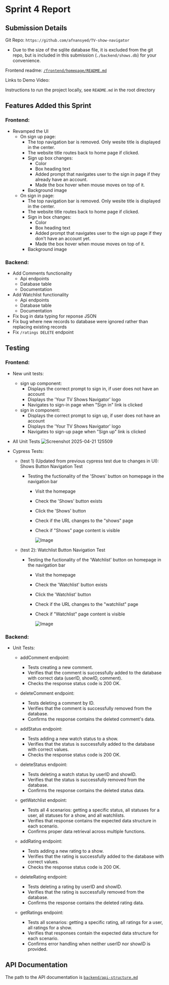 # Sprint 4 Report

## Submission Details
Git Repo: `https://github.com/afnansyed/TV-show-navigator`
- Due to the size of the sqlite database file, it is excluded from the git repo, but is included in this submission (`./backend/shows.db`) for your convenience.

Frontend readme: [`/frontend/homepage/README.md`](/frontend/homepage/README.md)

Links to Demo Video:

Instructions to run the project locally, see `README.md` in the root directory

## Features Added this Sprint
### Frontend:
- Revamped the UI
    - On sign up page:
        - The top navigation bar is removed. Only wesite title is displayed in the center.
        - The website title routes back to home page if clicked.
        - Sign up box changes:
           - Color
           - Box heading text
           - Added prompt that navigates user to the sign in page if they already have an account.
           - Made the box hover when mouse moves on top of it.
        - Background image
    - On sign in page:
        - The top navigation bar is removed. Only wesite title is displayed in the center.
        - The website title routes back to home page if clicked.
        - Sign in box changes:
           - Color
           - Box heading text
           - Added prompt that navigates user to the sign up page if they don't have an account yet.
           - Made the box hover when mouse moves on top of it.
        - Background image

      
### Backend:
- Add Comments functionality
  - Api endpoints
  - Database table
  - Documentation
- Add Watchlist functionality
  - Api endpoints
  - Database table
  - Documentation
- Fix bug in data typing for reponse JSON
- Fix bug where new records to database were ignored rather than replacing existing records
- Fix `/ratings DELETE` endpoint

## Testing
### Frontend:

- New unit tests:
  - sign up component:
      - Displays the correct prompt to sign in, if user does not have an account
      - Displays the 'Your TV Shows Navigator' logo
      - Navigates to sign-in page when "Sign in" link is clicked
  - sign in component:
      - Displays the correct prompt to sign up, if user does not have an account
      - Displays the 'Your TV Shows Navigator' logo
      - Navigates to sign-up page when "Sign up" link is clicked

- All Unit Tests
   ![Screenshot 2025-04-21 125509](https://github.com/user-attachments/assets/58be2952-95c5-43c2-bc20-73b21f7f4b1e)

   
- Cypress Tests:
    - (test 1) (Updated from previous cypress test due to changes in UI): Shows Button Navigation Test
        - Testing the fuctionality of the 'Shows' button on homepage in the navigation bar
          - Visit the homepage 
          - Check the 'Shows' button exists
          - Click the 'Shows' button
          - Check if the URL changes to the "shows" page
          - Check if "Shows" page content is visible

            ![Image](https://github.com/user-attachments/assets/3495ced0-009f-4893-bdff-061c0fce6e79)

    - (test 2): Watchlist Button Navigation Test
        - Testing the fuctionality of the 'Watchlist' button on homepage in the navigation bar
          - Visit the homepage 
          - Check the 'Watchlist' button exists
          - Click the 'Watchlist' button
          - Check if the URL changes to the "watchlist" page
          - Check if "Watchlist" page content is visible

            ![Image](https://github.com/user-attachments/assets/e3ef4fba-0bbf-4a24-8352-6ad82e7f4155)

    
### Backend:

- Unit Tests:
  
  - addComment endpoint:
    - Tests creating a new comment.
    - Verifies that the comment is successfully added to the database with correct data (userID, showID, comment).
    - Checks the response status code is 200 OK.
      
  - deleteComment endpoint:
    - Tests deleting a comment by ID.
    - Verifies that the comment is successfully removed from the database.
    - Confirms the response contains the deleted comment's data.
      
  - addStatus endpoint:
    - Tests adding a new watch status to a show.
    - Verifies that the status is successfully added to the database with correct values.
    - Checks the response status code is 200 OK.
      
  - deleteStatus endpoint:
    - Tests deleting a watch status by userID and showID.
    - Verifies that the status is successfully removed from the database.
    - Confirms the response contains the deleted status data.
      
  - getWatchlist endpoint:
    - Tests all 4 scenarios: getting a specific status, all statuses for a user, all statuses for a show, and all watchlists.
    - Verifies that response contains the expected data structure in each scenario.
    - Confirms proper data retrieval across multiple functions.
      
  - addRating endpoint:
    - Tests adding a new rating to a show.
    - Verifies that the rating is successfully added to the database with correct values.
    - Checks the response status code is 200 OK.
      
  - deleteRating endpoint:
    - Tests deleting a rating by userID and showID.
    - Verifies that the rating is successfully removed from the database.
    - Confirms the response contains the deleted rating data.
      
  - getRatings endpoint:
    - Tests all scenarios: getting a specific rating, all ratings for a user, all ratings for a show.
    - Verifies that responses contain the expected data structure for each scenario.
    - Confirms error handling when neither userID nor showID is provided.

## API Documentation

The path to the API documentation is [`backend/api-structure.md`](backend/api-structure.md)

